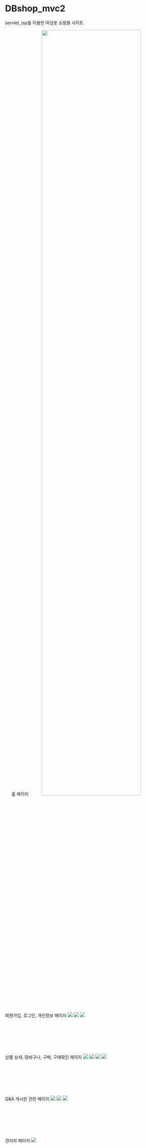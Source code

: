 # DBshop_mvc2
servlet,  jsp를 이용한 여성옷 쇼핑몰 사이트
<p align='center'>
홈 페이지
  <img width='80%' src='https://user-images.githubusercontent.com/91243121/173052175-c97bca84-9683-4f60-9cd7-d7e3a737dd32.jpg'>
  <br><br><br><br><br>
  
  회원가입, 로그인, 개인정보 페이지
  <img src='https://user-images.githubusercontent.com/91243121/173052185-180d9cc7-9852-4ff8-a8c2-c23670df45fe.png'>
  <img src='https://user-images.githubusercontent.com/91243121/173052190-74494ddd-05a7-4c98-aeb0-ebf093afa58b.png'>
  <img src='https://user-images.githubusercontent.com/91243121/173052196-fa294609-a2db-4251-b3db-18484d54582c.png'>
  <br><br><br><br><br><br><br>
  
  상품 상세, 장바구니, 구매, 구매확인 페이지
  <img src='https://user-images.githubusercontent.com/91243121/173052214-c0077143-f3c2-4a10-b1f1-e7d58a40e094.png'>
  <img src='https://user-images.githubusercontent.com/91243121/173052220-3f76cfda-eb91-463f-aa5c-0a84ff196289.png'>
  <img src='https://user-images.githubusercontent.com/91243121/173052225-3d0d6516-7871-439c-8826-824126d5a560.png'>
  <img src='https://user-images.githubusercontent.com/91243121/173052229-cfd4d87d-881f-43af-aab1-0104001f567d.png'>
  <br><br><br><br><br><br><br>
  
  Q&A 게시판 관련 페이지
  <img src='https://user-images.githubusercontent.com/91243121/173052240-ae277bd1-9072-4d69-9c76-8afa07fb1d18.png'>
  <img src='https://user-images.githubusercontent.com/91243121/173052246-636de362-85d9-4686-9acf-7533326fc060.png'>
  <img src='https://user-images.githubusercontent.com/91243121/173052253-8d6e1e91-97c5-42c2-ba06-99093653cea6.png'>
 <br><br><br><br><br><br><br>
  
  관리자 페이지
  <img src='https://user-images.githubusercontent.com/91243121/173052261-b3c7785e-4b51-41f8-ab0d-f69740953ed5.png'>
</p>
